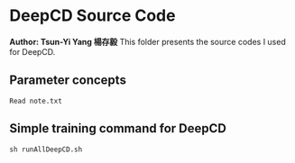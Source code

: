 # DeepCD Source Code

**Author: Tsun-Yi Yang 楊存毅**
This folder presents the source codes I used for DeepCD.

## Parameter concepts
```
Read note.txt
```

## Simple training command for DeepCD
```
sh runAllDeepCD.sh
```
